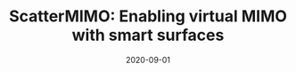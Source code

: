 ---
title: "ScatterMIMO: Enabling virtual MIMO with smart surfaces"
collection: publications
permalink: /publication/2020-09-01-ScatterMIMO-Enabling-virtual-MIMO-with-smart-surfaces
excerpt: '27 cites: https://scholar.google.com/scholar?oi=bibs\&amp;hl=en\&amp;cites=9406824394284923402'
date: 2020-09-01
venue: 'Proceedings of the 26th Annual International Conference on Mobile Computing and Networking (Mobicom)'
link: 'https://doi.org/10.1145/2486001'
paperurl: '/files/papers/scattermimo.pdf'
citation: ' M Dunna,  C Zhang,  D Sievenpiper,  D Bharadia, '
---